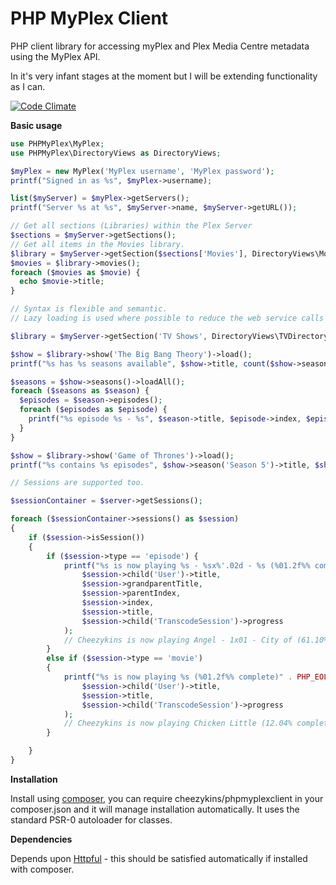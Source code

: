# PHP MyPlex Client
PHP client library for accessing myPlex and Plex Media Centre metadata using the MyPlex API.

In it's very infant stages at the moment but I will be extending functionality as I can.

[![Code Climate](https://codeclimate.com/github/Cheezykins/PHPMyPlexClient/badges/gpa.svg)](https://codeclimate.com/github/Cheezykins/PHPMyPlexClient)

**Basic usage**

```php
use PHPMyPlex\MyPlex;
use PHPMyPlex\DirectoryViews as DirectoryViews;

$myPlex = new MyPlex('MyPlex username', 'MyPlex password');
printf("Signed in as %s", $myPlex->username);

list($myServer) = $myPlex->getServers();
printf("Server %s at %s", $myServer->name, $myServer->getURL());

// Get all sections (Libraries) within the Plex Server
$sections = $myServer->getSections();
// Get all items in the Movies library.
$library = $myServer->getSection($sections['Movies'], DirectoryViews\MovieDirectoryView::ALL);
$movies = $library->movies();
foreach ($movies as $movie) {
  echo $movie->title;
}

// Syntax is flexible and semantic.
// Lazy loading is used where possible to reduce the web service calls required to plex

$library = $myServer->getSection('TV Shows', DirectoryViews\TVDirectoryView::RECENTLY_VIEWED_SHOWS);

$show = $library->show('The Big Bang Theory')->load();
printf("%s has %s seasons available", $show->title, count($show->seasons()));

$seasons = $show->seasons()->loadAll();
foreach ($seasons as $season) {
  $episodes = $season->episodes();
  foreach ($episodes as $episode) {
    printf("%s episode %s - %s", $season->title, $episode->index, $episode->title);
  }
}

$show = $library->show('Game of Thrones')->load();
printf("%s contains %s episodes", $show->season('Season 5')->title, $show->season('Season 5')->leafCount);

// Sessions are supported too.

$sessionContainer = $server->getSessions();

foreach ($sessionContainer->sessions() as $session)
{
    if ($session->isSession())
    {
        if ($session->type == 'episode') {
            printf("%s is now playing %s - %sx%'.02d - %s (%01.2f%% complete)",
                $session->child('User')->title,
                $session->grandparentTitle,
                $session->parentIndex,
                $session->index,
                $session->title,
                $session->child('TranscodeSession')->progress
            );
            // Cheezykins is now playing Angel - 1x01 - City of (61.10% complete)
        }
        else if ($session->type == 'movie')
        {
            printf("%s is now playing %s (%01.2f%% complete)" . PHP_EOL,
                $session->child('User')->title,
                $session->title,
                $session->child('TranscodeSession')->progress
            );
            // Cheezykins is now playing Chicken Little (12.04% complete)
        }

    }
}
```



**Installation**

Install using [composer](https://getcomposer.org/), you can require cheezykins/phpmyplexclient in your composer.json and it will manage installation automatically. It uses the standard PSR-0 autoloader for classes.

**Dependencies**

Depends upon [Httpful](https://github.com/nategood/httpful) - this should be satisfied automatically if installed with composer.